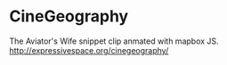 # CineGeography
The Aviator's Wife snippet clip anmated with mapbox JS. 
http://expressivespace.org/cinegeography/
